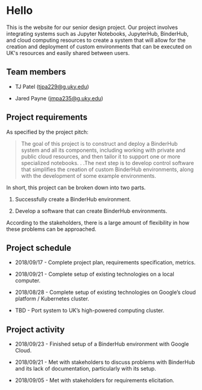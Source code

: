 ---
---

# Hello

This is the website for our senior design project. Our project involves
integrating systems such as Jupyter Notebooks, JupyterHub, BinderHub, and cloud
computing resources to create a system that will allow for the creation and
deployment of custom environments that can be executed on UK's resources and
easily shared between users.

## Team members

* TJ Patel (tjpa229@g.uky.edu)

* Jared Payne (jmpa235@g.uky.edu)

## Project requirements

As specified by the project pitch:

> The goal of this project is to construct and deploy a BinderHub system and
> all its components, including working with private and public cloud
> resources, and then tailor it to support one or more specialized
> notebooks. . .The next step is to develop control software that simplifies
> the creation of custom BinderHub environments, along with the development of
> some example environments.

In short, this project can be broken down into two parts.

1. Successfully create a BinderHub environment.

2. Develop a software that can create BinderHub environments.

According to the stakeholders, there is a large amount of flexibility in
how these problems can be approached.

## Project schedule

* 2018/09/17 - Complete project plan, requirements specification, metrics.

* 2018/09/21 - Complete setup of existing technologies on a local computer.

* 2018/08/28 - Complete setup of existing technologies on Google’s cloud
  platform / Kubernetes cluster.

* TBD - Port system to UK’s high-powered computing cluster.

## Project activity

* 2018/09/23 - Finished setup of a BinderHub environment with Google Cloud.

* 2018/09/21 - Met with stakeholders to discuss problems with BinderHub and its
lack of documentation, particularly with its setup.

* 2018/09/05 - Met with stakeholders for requirements elicitation.
